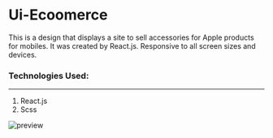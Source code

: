 # Ui-Ecoomerce

This is a design that displays a site to sell accessories for Apple products for mobiles. It was created by React.js.
Responsive to all screen sizes and devices.

### Technologies Used:

---

1. React.js
2. Scss
 

![preview](https://www8.0zz0.com/2022/09/14/16/985949415.png)
